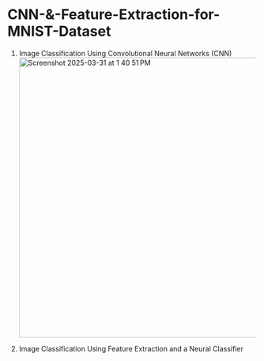 # CNN-&-Feature-Extraction-for-MNIST-Dataset
1. Image Classification Using Convolutional Neural Networks (CNN)
   <img width="566" alt="Screenshot 2025-03-31 at 1 40 51 PM" src="https://github.com/user-attachments/assets/cd026c98-fc73-41e4-8aeb-873f397dc9f6" />

2. Image Classification Using Feature Extraction and a Neural Classifier
